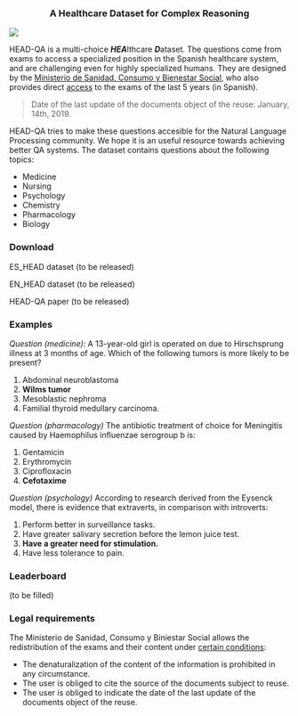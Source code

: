 <script>
  (function(i,s,o,g,r,a,m){i['GoogleAnalyticsObject']=r;i[r]=i[r]||function(){
  (i[r].q=i[r].q||[]).push(arguments)},i[r].l=1*new Date();a=s.createElement(o),
  m=s.getElementsByTagName(o)[0];a.async=1;a.src=g;m.parentNode.insertBefore(a,m)
  })(window,document,'script','https://www.google-analytics.com/analytics.js','ga');

  ga('create', 'UA-90748831-1', 'auto');
  ga('send', 'pageview');

</script>



### <center>A Healthcare Dataset for Complex Reasoning</center>

![](https://cdn.pixabay.com/photo/2016/11/09/16/24/virus-1812092_960_720.jpg)


HEAD-QA is a multi-choice ***HEA***lthcare ***D***ataset. The questions come from exams to access a specialized position in the Spanish healthcare system, and are challenging even for highly specialized humans. They are designed by the [Ministerio de Sanidad, Consumo y Bienestar Social](https://www.mscbs.gob.es/), who also provides direct [access](https://fse.mscbs.gob.es/fseweb/view/public/datosanteriores/cuadernosExamen/busquedaConvocatoria.xhtml) to the exams of the last 5 years (in Spanish). 

> Date of the last update of the documents object of the reuse: January, 14th, 2019.

HEAD-QA tries to make these questions accesible for the Natural Language Processing community. We hope it is an useful resource towards achieving better QA systems. The dataset contains questions about the following topics:

- Medicine 
- Nursing
- Psychology
- Chemistry
- Pharmacology
- Biology

### Download

ES_HEAD dataset (to be released)

EN_HEAD dataset (to be released)

HEAD-QA paper (to be released)

### Examples

*Question (medicine)*: A 13-year-old girl is operated on due to Hirschsprung illness at 3 months of age. Which of the following tumors is more likely to be present? 

1. Abdominal neuroblastoma
2. **Wilms tumor**
3. Mesoblastic nephroma
4. Familial thyroid medullary carcinoma.

*Question (pharmacology)* The antibiotic treatment of choice for Meningitis caused by Haemophilus influenzae serogroup b is:
1. Gentamicin 
2. Erythromycin 
3. Ciprofloxacin 
4. **Cefotaxime**

*Question (psychology)*	According to research derived from the Eysenck model, there is evidence that extraverts, in comparison with introverts:
1. Perform better in surveillance tasks.
2. Have greater salivary secretion before the lemon juice test.
3. **Have a greater need for stimulation.**
4. Have less tolerance to pain.

### Leaderboard

(to be filled)

### Legal requirements

The Ministerio de Sanidad, Consumo y Biniestar Social allows the redistribution of the exams and their content under [certain conditions](https://www.mscbs.gob.es/avisoLegal/home.htm): 

- The denaturalization of the content of the information is prohibited in any circumstance.
- The user is obliged to cite the source of the documents subject to reuse.
- The user is obliged to indicate the date of the last update of the documents object of the reuse.

